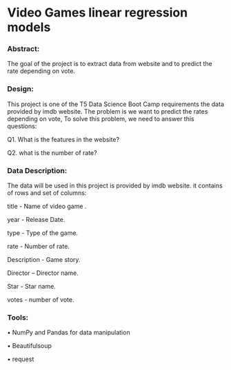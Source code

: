 
# Video Games linear regression models

### Abstract:
The goal of the project is to extract data from website and to predict the rate depending on vote.

### Design:
This project is one of the T5 Data Science Boot Camp requirements the data provided by imdb website. The problem is we want to predict the rates depending on vote, To solve this problem, we need to answer this questions:

Q1. What is the features in the website?

Q2. what is the number of rate?

### Data Description:
The data will be used in this project is provided by imdb website.  it contains of rows and set of columns:

title - Name of video game .

year - Release Date.

type  - Type of the game.

rate - Number of rate.

Description - Game story.

Director – Director name.

Star - Star name.

votes - number of vote.

### Tools:

•	NumPy and Pandas for data manipulation

•	Beautifulsoup

•	request


